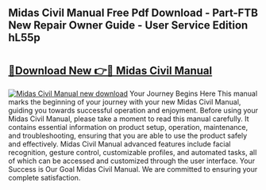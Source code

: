 ## Midas Civil Manual Free Pdf Download - Part-FTB New Repair Owner Guide - User Service Edition hL55p

# <h2><a href="http://cf2203.oget.top/?id=Midas+Civil+Manual">🔗Download New 👉🔴 Midas Civil Manual</a></h2>

[![Midas Civil Manual new download](https://i.imgur.com/5g1atiW.png)](http://cf2203.oget.top/?id=Midas+Civil+Manual)
Your Journey Begins Here This manual marks the beginning of your journey with your new Midas Civil Manual, guiding you towards successful operation and enjoyment. Before using your Midas Civil Manual, please take a moment to read this manual carefully. It contains essential information on product setup, operation, maintenance, and troubleshooting, ensuring that you are able to use the product safely and effectively. Midas Civil Manual advanced features include facial recognition, gesture control, customizable profiles, and automated tasks, all of which can be accessed and customized through the user interface. Your Success is Our Goal Midas Civil Manual. We are committed to ensuring your complete satisfaction.
